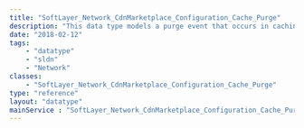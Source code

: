 ```yaml
---
title: "SoftLayer_Network_CdnMarketplace_Configuration_Cache_Purge"
description: "This data type models a purge event that occurs in caching server. It contains a reference to a mapping configuration, the path to execute the purge on, the status of the purge, and flag that enables saving the purge information for future use. "
date: "2018-02-12"
tags:
    - "datatype"
    - "sldn"
    - "Network"
classes:
    - "SoftLayer_Network_CdnMarketplace_Configuration_Cache_Purge"
type: "reference"
layout: "datatype"
mainService : "SoftLayer_Network_CdnMarketplace_Configuration_Cache_Purge"
---
```

